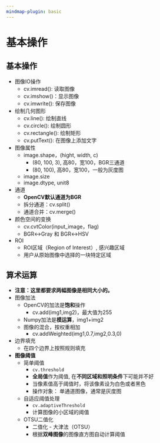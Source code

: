 ```yaml
---
mindmap-plugin: basic
---
```

# 基本操作
## 基本操作
- 图像IO操作
	- cv.imread(): 读取图像
	- cv.imshow()：显示图像
	- cv.imwrite(): 保存图像
- 绘制几何图形
	- cv.line(): 绘制直线
	- cv.circle(): 绘制圆形
	- cv.rectangle(): 绘制矩形
	- cv.putText(): 在图像上添加文字
- 图像属性
	- image.shape，(hight, width, c) 
		- (80, 100, 3), 高80，宽100，BGR三通道
		- (80, 100), 高80，宽100，一般为灰度图
	- image.size
	- image.dtype, unit8
- 通道
	- **OpenCV默认通道为BGR**
	- 拆分通道：cv.split()
	- 通道合并：cv.merge()
- 颜色空间的变换
	- cv.cvtColor(input_image，flag)
	- BGR↔Gray 和 BGR↔HSV
- ROI
	- ROI区域（Region of Interest）, 感兴趣区域
	- 用户从原始图像中选择的一块特定区域

## 算术运算
- **注意：这里都要求两幅图像是相同大小的。** 
- 图像加法
	- OpenCV的加法是**饱和**操作
		- cv.add(img1,img2)，最大值为255
	- Numpy加法是**模运算**，img1+img2
	- 图像的混合，按权重相加
		- cv.addWeighted(img1,0.7,img2,0.3,0)
- 边界填充
	- 在四个边界上按照规则填充
- **图像阈值**
	- 简单阈值
		- `cv.threshold`
		- **全局值**作为阈值, 在**不同区域和照明条件**下可能并不好
		- 当像素值高于阈值时，将该像素设为白色或者黑色
		- 操作对象： 单通道图像，通常是灰度图
	- 自适应阈值处理
		- `cv.adaptiveThreshold`
		- 计算图像的小区域的阈值
	- OTSU二值化
		- 二值化 - 大津法（OTSU）
		- 根据**双峰图像**的图像直方图自动计算阈值